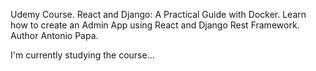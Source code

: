 Udemy Course.
React and Django: A Practical Guide with Docker.
Learn how to create an Admin App using React and Django Rest Framework.
Author Antonio Papa.

I'm currently studying the course...

